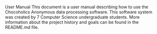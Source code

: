 User Manual
This document is a user manual describing how to use the Chocoholics Anonymous data processing software. This software system was created by 7 Computer Science undergraduate students. More information about the project history and goals can be found in the README.md file. 

